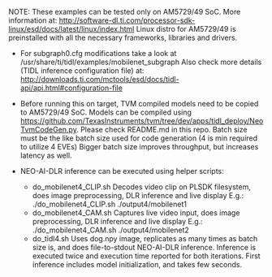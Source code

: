 NOTE: These examples can be tested only on AM5729/49 SoC. More information at: http://software-dl.ti.com/processor-sdk-linux/esd/docs/latest/linux/index.html
Linux distro for AM5729/49 is preinstalled with all the necessary frameworks, libraries and drivers.

- For subgraph0.cfg modifications take a look at /usr/share/ti/tidl/examples/mobilenet_subgraph
  Also check more details (TIDL inference configuration file) at: http://downloads.ti.com/mctools/esd/docs/tidl-api/api.html#configuration-file
- Before running this on target, TVM compiled models need to be copied to AM5729/49 SoC. 
  Models can be compiled using https://github.com/TexasInstruments/tvm/tree/dev/apps/tidl_deploy/NeoTvmCodeGen.py. Please check README.md in this repo.
  Batch size must be the like batch size used for code generation (4 is min required to utilize 4 EVEs)
  Bigger batch size improves throughput, but increases latency as well.

- NEO-AI-DLR inference can be executed using helper scripts:
  - do_mobilenet4_CLIP.sh
    Decodes video clip on PLSDK filesystem, does image preprocessing, DLR inference and live display
    E.g.: ./do_mobilenet4_CLIP.sh ./output4/mobilenet1
  - do_mobilenet4_CAM.sh
    Captures live video input, does image preprocessing, DLR inference and live display
    E.g.: ./do_mobilenet4_CAM.sh ./output4/mobilenet2
  - do_tidl4.sh
    Uses dog.npy image, replicates as many times as batch size is, and does file-to-stdout NEO-AI-DLR inference.
    Inference is executed twice and execution time reported for both iterations. First inference includes model initialization, and takes few seconds. 
 
